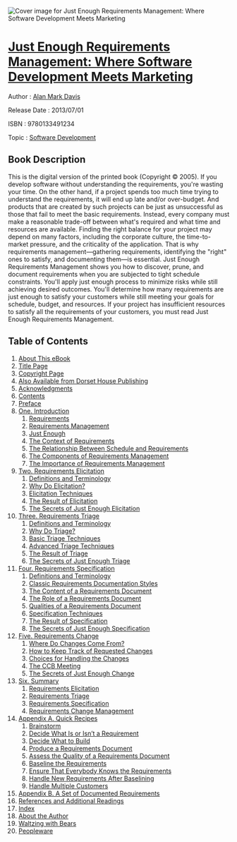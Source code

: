 ![Cover image for Just Enough Requirements Management: Where Software Development Meets Marketing](https://imgdetail.ebookreading.net/cover/cover/software_development/EB9780133491234.jpg)

[Just Enough Requirements Management: Where Software Development Meets Marketing](https://ebookreading.net/view/book/Just+Enough+Requirements+Management%3A+Where+Software+Development+Meets+Marketing-EB9780133491234_1.html "Just Enough Requirements Management: Where Software Development Meets Marketing")
====================================================================================================================

Author : [Alan Mark Davis](https://ebookreading.net/search/author/Alan+Mark+Davis)

Release Date : 2013/07/01

ISBN : 9780133491234

Topic : [Software Development](https://ebookreading.net/search/category/software-development)

Book Description
-----------------

This is the digital version of the printed book (Copyright © 2005).  If you develop software without understanding the requirements, you're wasting your time.  On the other hand, if a project spends too much time trying to understand the requirements, it will end up late and/or over-budget. And products that are created by such projects can be just as unsuccessful as those that fail to meet the basic requirements.  Instead, every company must make a reasonable trade-off between what's required and what time and resources are available.  Finding the right balance for your project may depend on many factors, including the corporate culture, the time-to-market pressure, and the criticality of the application. That is why requirements management—gathering requirements, identifying the "right" ones to satisfy, and documenting them—is essential.  Just Enough Requirements Management shows you how to discover, prune, and document requirements when you are subjected to tight schedule constraints. You'll apply just enough process to minimize risks while still achieving desired outcomes. You'll determine how many requirements are just enough to satisfy your customers while still meeting your goals for schedule, budget, and resources.  If your project has insufficient resources to satisfy all the requirements of your customers, you must read Just Enough Requirements Management.
              
Table of Contents
-----------------

1. [About This eBook](https://ebookreading.net/view/book/Just+Enough+Requirements+Management%3A+Where+Software+Development+Meets+Marketing-EB9780133491234_1.html)
1. [Title Page](https://ebookreading.net/view/book/Just+Enough+Requirements+Management%3A+Where+Software+Development+Meets+Marketing-EB9780133491234_3.html)
1. [Copyright Page](https://ebookreading.net/view/book/Just+Enough+Requirements+Management%3A+Where+Software+Development+Meets+Marketing-EB9780133491234_4.html)
1. [Also Available from Dorset House Publishing](https://ebookreading.net/view/book/Just+Enough+Requirements+Management%3A+Where+Software+Development+Meets+Marketing-EB9780133491234_5.html)
1. [Acknowledgments](https://ebookreading.net/view/book/Just+Enough+Requirements+Management%3A+Where+Software+Development+Meets+Marketing-EB9780133491234_6.html)
1. [Contents](https://ebookreading.net/view/book/Just+Enough+Requirements+Management%3A+Where+Software+Development+Meets+Marketing-EB9780133491234_7.html)
1. [Preface](https://ebookreading.net/view/book/Just+Enough+Requirements+Management%3A+Where+Software+Development+Meets+Marketing-EB9780133491234_8.html)
1. [One. Introduction](https://ebookreading.net/view/book/Just+Enough+Requirements+Management%3A+Where+Software+Development+Meets+Marketing-EB9780133491234_9.html)
    1. [Requirements](https://ebookreading.net/view/book/Just+Enough+Requirements+Management%3A+Where+Software+Development+Meets+Marketing-EB9780133491234_9.html#ch01lev1sec1)
    1. [Requirements Management](https://ebookreading.net/view/book/Just+Enough+Requirements+Management%3A+Where+Software+Development+Meets+Marketing-EB9780133491234_9.html#ch01lev1sec2)
    1. [Just Enough](https://ebookreading.net/view/book/Just+Enough+Requirements+Management%3A+Where+Software+Development+Meets+Marketing-EB9780133491234_9.html#ch01lev1sec3)
    1. [The Context of Requirements](https://ebookreading.net/view/book/Just+Enough+Requirements+Management%3A+Where+Software+Development+Meets+Marketing-EB9780133491234_9.html#ch01lev1sec4)
    1. [The Relationship Between Schedule and Requirements](https://ebookreading.net/view/book/Just+Enough+Requirements+Management%3A+Where+Software+Development+Meets+Marketing-EB9780133491234_9.html#ch01lev1sec5)
    1. [The Components of Requirements Management](https://ebookreading.net/view/book/Just+Enough+Requirements+Management%3A+Where+Software+Development+Meets+Marketing-EB9780133491234_9.html#ch01lev1sec6)
    1. [The Importance of Requirements Management](https://ebookreading.net/view/book/Just+Enough+Requirements+Management%3A+Where+Software+Development+Meets+Marketing-EB9780133491234_9.html#ch01lev1sec7)
1. [Two. Requirements Elicitation](https://ebookreading.net/view/book/Just+Enough+Requirements+Management%3A+Where+Software+Development+Meets+Marketing-EB9780133491234_10.html)
    1. [Definitions and Terminology](https://ebookreading.net/view/book/Just+Enough+Requirements+Management%3A+Where+Software+Development+Meets+Marketing-EB9780133491234_10.html#ch02lev1sec1)
    1. [Why Do Elicitation?](https://ebookreading.net/view/book/Just+Enough+Requirements+Management%3A+Where+Software+Development+Meets+Marketing-EB9780133491234_10.html#ch02lev1sec2)
    1. [Elicitation Techniques](https://ebookreading.net/view/book/Just+Enough+Requirements+Management%3A+Where+Software+Development+Meets+Marketing-EB9780133491234_10.html#ch02lev1sec3)
    1. [The Result of Elicitation](https://ebookreading.net/view/book/Just+Enough+Requirements+Management%3A+Where+Software+Development+Meets+Marketing-EB9780133491234_10.html#ch02lev1sec4)
    1. [The Secrets of Just Enough Elicitation](https://ebookreading.net/view/book/Just+Enough+Requirements+Management%3A+Where+Software+Development+Meets+Marketing-EB9780133491234_10.html#ch02lev1sec5)
1. [Three. Requirements Triage](https://ebookreading.net/view/book/Just+Enough+Requirements+Management%3A+Where+Software+Development+Meets+Marketing-EB9780133491234_11.html)
    1. [Definitions and Terminology](https://ebookreading.net/view/book/Just+Enough+Requirements+Management%3A+Where+Software+Development+Meets+Marketing-EB9780133491234_11.html#ch03lev1sec1)
    1. [Why Do Triage?](https://ebookreading.net/view/book/Just+Enough+Requirements+Management%3A+Where+Software+Development+Meets+Marketing-EB9780133491234_11.html#ch03lev1sec2)
    1. [Basic Triage Techniques](https://ebookreading.net/view/book/Just+Enough+Requirements+Management%3A+Where+Software+Development+Meets+Marketing-EB9780133491234_11.html#ch03lev1sec3)
    1. [Advanced Triage Techniques](https://ebookreading.net/view/book/Just+Enough+Requirements+Management%3A+Where+Software+Development+Meets+Marketing-EB9780133491234_11.html#ch03lev1sec4)
    1. [The Result of Triage](https://ebookreading.net/view/book/Just+Enough+Requirements+Management%3A+Where+Software+Development+Meets+Marketing-EB9780133491234_11.html#ch03lev1sec5)
    1. [The Secrets of Just Enough Triage](https://ebookreading.net/view/book/Just+Enough+Requirements+Management%3A+Where+Software+Development+Meets+Marketing-EB9780133491234_11.html#ch03lev1sec6)
1. [Four. Requirements Specification](https://ebookreading.net/view/book/Just+Enough+Requirements+Management%3A+Where+Software+Development+Meets+Marketing-EB9780133491234_12.html)
    1. [Definitions and Terminology](https://ebookreading.net/view/book/Just+Enough+Requirements+Management%3A+Where+Software+Development+Meets+Marketing-EB9780133491234_12.html#ch04lev1sec1)
    1. [Classic Requirements Documentation Styles](https://ebookreading.net/view/book/Just+Enough+Requirements+Management%3A+Where+Software+Development+Meets+Marketing-EB9780133491234_12.html#ch04lev1sec2)
    1. [The Content of a Requirements Document](https://ebookreading.net/view/book/Just+Enough+Requirements+Management%3A+Where+Software+Development+Meets+Marketing-EB9780133491234_12.html#ch04lev1sec3)
    1. [The Role of a Requirements Document](https://ebookreading.net/view/book/Just+Enough+Requirements+Management%3A+Where+Software+Development+Meets+Marketing-EB9780133491234_12.html#ch04lev1sec4)
    1. [Qualities of a Requirements Document](https://ebookreading.net/view/book/Just+Enough+Requirements+Management%3A+Where+Software+Development+Meets+Marketing-EB9780133491234_12.html#ch04lev1sec5)
    1. [Specification Techniques](https://ebookreading.net/view/book/Just+Enough+Requirements+Management%3A+Where+Software+Development+Meets+Marketing-EB9780133491234_12.html#ch04lev1sec6)
    1. [The Result of Specification](https://ebookreading.net/view/book/Just+Enough+Requirements+Management%3A+Where+Software+Development+Meets+Marketing-EB9780133491234_12.html#ch04lev1sec7)
    1. [The Secrets of Just Enough Specification](https://ebookreading.net/view/book/Just+Enough+Requirements+Management%3A+Where+Software+Development+Meets+Marketing-EB9780133491234_12.html#ch04lev1sec8)
1. [Five. Requirements Change](https://ebookreading.net/view/book/Just+Enough+Requirements+Management%3A+Where+Software+Development+Meets+Marketing-EB9780133491234_13.html)
    1. [Where Do Changes Come From?](https://ebookreading.net/view/book/Just+Enough+Requirements+Management%3A+Where+Software+Development+Meets+Marketing-EB9780133491234_13.html#ch05lev1sec1)
    1. [How to Keep Track of Requested Changes](https://ebookreading.net/view/book/Just+Enough+Requirements+Management%3A+Where+Software+Development+Meets+Marketing-EB9780133491234_13.html#ch05lev1sec2)
    1. [Choices for Handling the Changes](https://ebookreading.net/view/book/Just+Enough+Requirements+Management%3A+Where+Software+Development+Meets+Marketing-EB9780133491234_13.html#ch05lev1sec3)
    1. [The CCB Meeting](https://ebookreading.net/view/book/Just+Enough+Requirements+Management%3A+Where+Software+Development+Meets+Marketing-EB9780133491234_13.html#ch05lev1sec4)
    1. [The Secrets of Just Enough Change](https://ebookreading.net/view/book/Just+Enough+Requirements+Management%3A+Where+Software+Development+Meets+Marketing-EB9780133491234_13.html#ch05lev1sec5)
1. [Six. Summary](https://ebookreading.net/view/book/Just+Enough+Requirements+Management%3A+Where+Software+Development+Meets+Marketing-EB9780133491234_14.html)
    1. [Requirements Elicitation](https://ebookreading.net/view/book/Just+Enough+Requirements+Management%3A+Where+Software+Development+Meets+Marketing-EB9780133491234_14.html#ch06lev1sec1)
    1. [Requirements Triage](https://ebookreading.net/view/book/Just+Enough+Requirements+Management%3A+Where+Software+Development+Meets+Marketing-EB9780133491234_14.html#ch06lev1sec2)
    1. [Requirements Specification](https://ebookreading.net/view/book/Just+Enough+Requirements+Management%3A+Where+Software+Development+Meets+Marketing-EB9780133491234_14.html#ch06lev1sec3)
    1. [Requirements Change Management](https://ebookreading.net/view/book/Just+Enough+Requirements+Management%3A+Where+Software+Development+Meets+Marketing-EB9780133491234_14.html#ch06lev1sec4)
1. [Appendix A. Quick Recipes](https://ebookreading.net/view/book/Just+Enough+Requirements+Management%3A+Where+Software+Development+Meets+Marketing-EB9780133491234_15.html)
    1. [Brainstorm](https://ebookreading.net/view/book/Just+Enough+Requirements+Management%3A+Where+Software+Development+Meets+Marketing-EB9780133491234_15.html#app01lev1sec1)
    1. [Decide What Is or Isn’t a Requirement](https://ebookreading.net/view/book/Just+Enough+Requirements+Management%3A+Where+Software+Development+Meets+Marketing-EB9780133491234_15.html#app01lev1sec2)
    1. [Decide What to Build](https://ebookreading.net/view/book/Just+Enough+Requirements+Management%3A+Where+Software+Development+Meets+Marketing-EB9780133491234_15.html#app01lev1sec3)
    1. [Produce a Requirements Document](https://ebookreading.net/view/book/Just+Enough+Requirements+Management%3A+Where+Software+Development+Meets+Marketing-EB9780133491234_15.html#app01lev1sec4)
    1. [Assess the Quality of a Requirements Document](https://ebookreading.net/view/book/Just+Enough+Requirements+Management%3A+Where+Software+Development+Meets+Marketing-EB9780133491234_15.html#app01lev1sec5)
    1. [Baseline the Requirements](https://ebookreading.net/view/book/Just+Enough+Requirements+Management%3A+Where+Software+Development+Meets+Marketing-EB9780133491234_15.html#app01lev1sec6)
    1. [Ensure That Everybody Knows the Requirements](https://ebookreading.net/view/book/Just+Enough+Requirements+Management%3A+Where+Software+Development+Meets+Marketing-EB9780133491234_15.html#app01lev1sec7)
    1. [Handle New Requirements After Baselining](https://ebookreading.net/view/book/Just+Enough+Requirements+Management%3A+Where+Software+Development+Meets+Marketing-EB9780133491234_15.html#app01lev1sec8)
    1. [Handle Multiple Customers](https://ebookreading.net/view/book/Just+Enough+Requirements+Management%3A+Where+Software+Development+Meets+Marketing-EB9780133491234_15.html#app01lev1sec9)
1. [Appendix B. A Set of Documented Requirements](https://ebookreading.net/view/book/Just+Enough+Requirements+Management%3A+Where+Software+Development+Meets+Marketing-EB9780133491234_16.html)
1. [References and Additional Readings](https://ebookreading.net/view/book/Just+Enough+Requirements+Management%3A+Where+Software+Development+Meets+Marketing-EB9780133491234_17.html)
1. [Index](https://ebookreading.net/view/book/Just+Enough+Requirements+Management%3A+Where+Software+Development+Meets+Marketing-EB9780133491234_18.html)
1. [About the Author](https://ebookreading.net/view/book/Just+Enough+Requirements+Management%3A+Where+Software+Development+Meets+Marketing-EB9780133491234_19.html)
1. [Waltzing with Bears](https://ebookreading.net/view/book/Just+Enough+Requirements+Management%3A+Where+Software+Development+Meets+Marketing-EB9780133491234_20.html)
1. [Peopleware](https://ebookreading.net/view/book/Just+Enough+Requirements+Management%3A+Where+Software+Development+Meets+Marketing-EB9780133491234_21.html)
